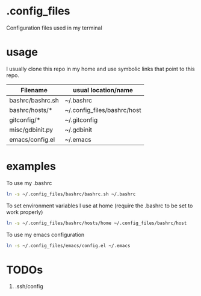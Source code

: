 # .config_files
Configuration files used in my terminal

# usage
I usually clone this repo in my home and use symbolic links that point to this repo.

| Filename         | usual location/name         |
| ---------------- | --------------------------- |
| bashrc/bashrc.sh | ~/.bashrc                   |
| bashrc/hosts/*   | ~/.config_files/bashrc/host |
| gitconfig/*      | ~/.gitconfig               |
| misc/gdbinit.py  | ~/.gdbinit                  |
| emacs/config.el  | ~/.emacs                    |

# examples
To use my .bashrc
```bash
ln -s ~/.config_files/bashrc/bashrc.sh ~/.bashrc
```

To set environment variables I use at home (require the .bashrc to be set to work properly)
```bash
ln -s ~/.config_files/bashrc/hosts/home ~/.config_files/bashrc/host
```

To use my emacs configuration
```bash
ln -s ~/.config_files/emacs/config.el ~/.emacs
```

# TODOs
  1. .ssh/config